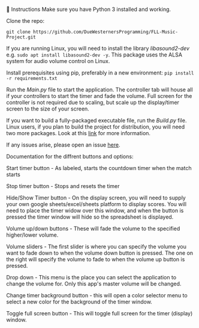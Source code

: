 📖 Instructions
Make sure you have Python 3 installed and working.

Clone the repo:

`git clone https://github.com/DueWesternersProgramming/FLL-Music-Project.git`

If you are running Linux, you will need to install the library *libasound2-dev*
e.g. `sudo apt install libasound2-dev -y`.
This package uses the ALSA system for audio volume control on Linux.

Install prerequisites using pip, preferably in a new environment:
`pip install -r requirements.txt`

Run the *Main.py* file to start the application. The controller tab will house
all if your controllers to start the timer and fade the volume. Full screen
for the controller is not required due to scaling, but scale up the display/timer screen
to the size of your screen.

If you want to build a fully-packaged executable file, run the *Build.py* file.
Linux users, if you plan to build the project for distribution, you will need two more packages.
Look at this [link](https://pyinstaller.org/en/stable/requirements.html#gnu-linux) for more information.

If any issues arise, please open an issue [here](https://github.com/DueWesternersProgramming/FLL-Music-Project/issues).


Documentation for the diffrent buttons and options:

Start timer button - As labeled, starts the countdown timer when the match starts

Stop timer button - Stops and resets the timer

Hide/Show Timer button - On the display screen, you will need to supply your own google sheets/excel/sheets platform to display scores. You will need to place the timer widow over this window, and when the button is pressed the timer window will hide so the spreadsheet is displayed.

Volume up/down buttons - These will fade the volume to the specified higher/lower volume.

Volume sliders - The first slider is where you can specify the volume you want to fade down to when the volume down button is pressed. The one on the right will specify the volume to fade to when the volume up button is pressed.

Drop down - This menu is the place you can select the application to change the volume for. Only this app's master volume will be changed.

Change timer background button - this will open a color selector menu to select a new color for the background of the timer window.

Toggle full screen button - This will toggle full screen for the timer (display) window.





